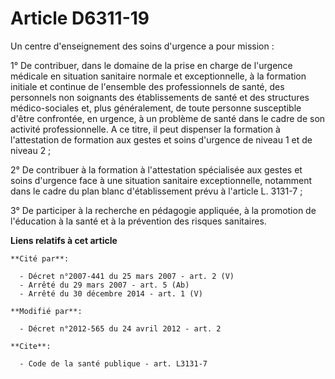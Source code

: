 # Article D6311-19

Un centre d'enseignement des soins d'urgence a pour mission : 

1° De contribuer, dans le domaine de la prise en charge de l'urgence médicale en situation sanitaire normale et
exceptionnelle, à la formation initiale et continue de l'ensemble des professionnels de santé, des personnels non soignants
des établissements de santé et des structures médico-sociales et, plus généralement, de toute personne susceptible d'être
confrontée, en urgence, à un problème de santé dans le cadre de son activité professionnelle. A ce titre, il peut dispenser
la formation à l'attestation de formation aux gestes et soins d'urgence de niveau 1 et de niveau 2 ; 

2° De contribuer à la formation à l'attestation spécialisée aux gestes et soins d'urgence face à une situation sanitaire
exceptionnelle, notamment dans le cadre du plan blanc d'établissement prévu à l'article L. 3131-7 ; 

3° De participer à la recherche en pédagogie appliquée, à la promotion de l'éducation à la santé et à la prévention des
risques sanitaires.

**Liens relatifs à cet article**

	**Cité par**:

	  - Décret n°2007-441 du 25 mars 2007 - art. 2 (V)
	  - Arrêté du 29 mars 2007 - art. 5 (Ab)
	  - Arrêté du 30 décembre 2014 - art. 1 (V)

	**Modifié par**:

	  - Décret n°2012-565 du 24 avril 2012 - art. 2

	**Cite**:

	  - Code de la santé publique - art. L3131-7
